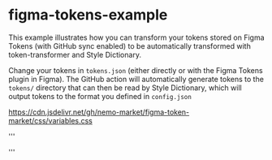 # figma-tokens-example

This example illustrates how you can transform your tokens stored on Figma Tokens (with GitHub sync enabled) to be automatically transformed with token-transformer and Style Dictionary.

Change your tokens in `tokens.json` (either directly or with the Figma Tokens plugin in Figma). The GitHub action will automatically generate tokens to the `tokens/` directory that can then be read by Style Dictionary, which will output tokens to the format you defined in `config.json`


https://cdn.jsdelivr.net/gh/nemo-market/figma-token-market/css/variables.css

'''
<link
  rel="stylesheet"
  href="https://cdn.jsdelivr.net/gh/nemo-market/figma-token-market/css/variables.css"
/>
'''
